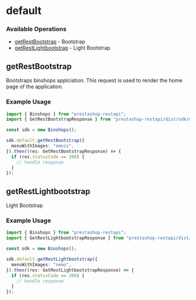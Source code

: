 # default

### Available Operations

* [getRestBootstrap](#getrestbootstrap) - Bootstrap
* [getRestLightbootstrap](#getrestlightbootstrap) - Light Bootstrap

## getRestBootstrap

Bootstraps binshops applciation. This request is used to render the home page of the application.

### Example Usage

```typescript
import { Binshops } from "prestashop-restapi";
import { GetRestBootstrapResponse } from "prestashop-restapi/dist/sdk/models/operations";

const sdk = new Binshops();

sdk.default.getRestBootstrap({
  menuWithImages: "omnis",
}).then((res: GetRestBootstrapResponse) => {
  if (res.statusCode == 200) {
    // handle response
  }
});
```

## getRestLightbootstrap

Light Bootstrap

### Example Usage

```typescript
import { Binshops } from "prestashop-restapi";
import { GetRestLightbootstrapResponse } from "prestashop-restapi/dist/sdk/models/operations";

const sdk = new Binshops();

sdk.default.getRestLightbootstrap({
  menuWithImages: "nemo",
}).then((res: GetRestLightbootstrapResponse) => {
  if (res.statusCode == 200) {
    // handle response
  }
});
```
